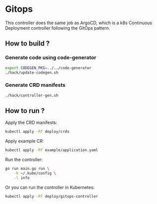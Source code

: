 # Gitops

This controller does the same job as ArgoCD, which is a k8s Continuous Deployment controller following the GitOps pattern.

## How to build ?

### Generate code using code-generator

```bash
export CODEGEN_PKG=../../code-generator
./hack/update-codegen.sh
```

### Generate CRD manifests

```bash
./hack/controller-gen.sh
```

## How to run ?

Apply the CRD manifests:

```bash
kubectl apply -Rf deploy/crds
```

Apply example CR:

```bash
kubectl apply -Rf example/application.yaml
```

Run the controller:

```bash
go run main.go run \
    -k ~/.kube/config \
    -l info
```

Or you can run the controller in Kubernetes:

```bash
kubectl apply -Rf deploy/gitops-controller
```
